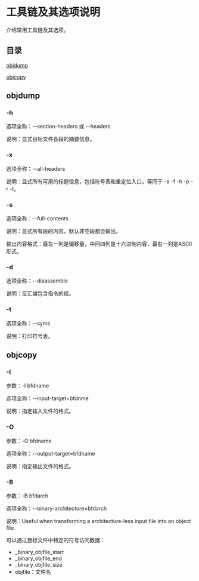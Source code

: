 <h1 id=file_bin>
    工具链及其选项说明
</h1>

介绍常用工具链及其选项。

<h2 id=toc>目录</h2>

[objdump](#objdump)

[objcopy](#objcopy)

<h2 id=objdump>objdump</h2>

<h3 id=objdump-h>-h</h3>

选项全称：--section-headers 或 --headers

说明：显式目标文件各段的摘要信息。

<h3 id=objdump-x>-x</h3>

选项全称：--all-headers

说明：显式所有可用的标题信息，包括符号表和重定位入口。等同于 -a -f -h -p -r -t。

<h3 id=objdump-s>-s</h3>

选项全称：--full-contents

说明：显式所有段的内容，默认非空段都会输出。

输出内容格式：最左一列是偏移量，中间四列是十六进制内容，最右一列是ASCII形式。

<h3 id=objdump-d>-d</h3>

选项全称：--disassemble

说明：反汇编包含指令的段。

<h3 id=objdump-t>-t</h3>

选项全称：--syms

说明：打印符号表。

<h2 id=objcopy>objcopy</h2>

<h3 id=objcopy-I>-I</h3>

参数：-I bfdname

选项全称：--input-target=bfdnme

说明：指定输入文件的格式。

<h3 id=objcopy-O>-O</h3>

参数：-O bfdname

选项全称：--output-target=bfdname

说明：指定输出文件的格式。

<h3 id=objcopy-B>-B</h3>

参数：-B bfdarch

选项全称：--binary-architecture=bfdarch

说明：Useful when transforming a architecture-less input file into an object file.

可以通过目标文件中特定的符号访问数据：
* _binary_objfile_start
* _binary_objfile_end
* _binary_objfile_size
* objfile：文件名